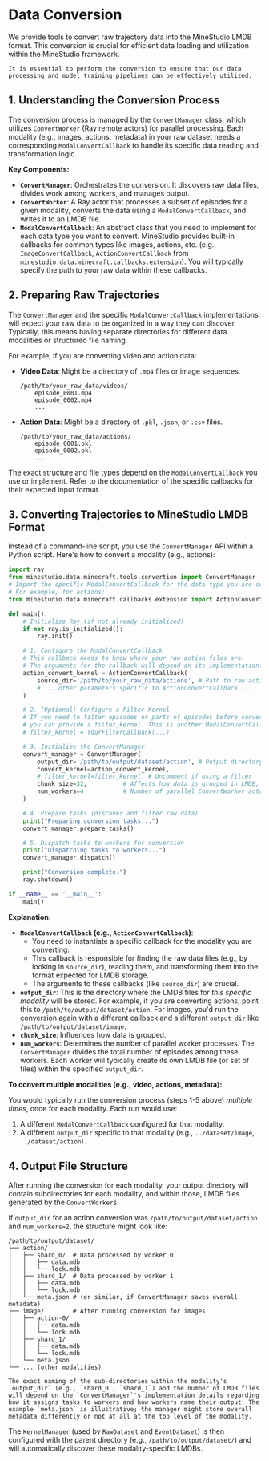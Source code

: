 <!--
 * @Date: 2024-12-12 09:18:35
 * @LastEditors: caishaofei caishaofei@stu.pku.edu.cn
 * @LastEditTime: 2025-05-28 11:00:00
 * @FilePath: /MineStudio/docs/source/data/convertion.md
-->

# Data Conversion

We provide tools to convert raw trajectory data into the MineStudio LMDB format. This conversion is crucial for efficient data loading and utilization within the MineStudio framework.

```{warning}
It is essential to perform the conversion to ensure that our data processing and model training pipelines can be effectively utilized.
```

## 1. Understanding the Conversion Process

The conversion process is managed by the `ConvertManager` class, which utilizes `ConvertWorker` (Ray remote actors) for parallel processing. Each modality (e.g., images, actions, metadata) in your raw dataset needs a corresponding `ModalConvertCallback` to handle its specific data reading and transformation logic.

**Key Components:**

*   **`ConvertManager`**: Orchestrates the conversion. It discovers raw data files, divides work among workers, and manages output.
*   **`ConvertWorker`**: A Ray actor that processes a subset of episodes for a given modality, converts the data using a `ModalConvertCallback`, and writes it to an LMDB file.
*   **`ModalConvertCallback`**: An abstract class that you need to implement for each data type you want to convert. MineStudio provides built-in callbacks for common types like images, actions, etc. (e.g., `ImageConvertCallback`, `ActionConvertCallback` from `minestudio.data.minecraft.callbacks.extension`). You will typically specify the path to your raw data within these callbacks.

## 2. Preparing Raw Trajectories

The `ConvertManager` and the specific `ModalConvertCallback` implementations will expect your raw data to be organized in a way they can discover. Typically, this means having separate directories for different data modalities or structured file naming.

For example, if you are converting video and action data:

*   **Video Data**: Might be a directory of `.mp4` files or image sequences.
    ```
    /path/to/your_raw_data/videos/
        episode_0001.mp4
        episode_0002.mp4
        ...
    ```
*   **Action Data**: Might be a directory of `.pkl`, `.json`, or `.csv` files.
    ```
    /path/to/your_raw_data/actions/
        episode_0001.pkl
        episode_0002.pkl
        ...
    ```

The exact structure and file types depend on the `ModalConvertCallback` you use or implement. Refer to the documentation of the specific callbacks for their expected input format.

## 3. Converting Trajectories to MineStudio LMDB Format

Instead of a command-line script, you use the `ConvertManager` API within a Python script. Here's how to convert a modality (e.g., actions):

```python
import ray
from minestudio.data.minecraft.tools.convertion import ConvertManager
# Import the specific ModalConvertCallback for the data type you are converting
# For example, for actions:
from minestudio.data.minecraft.callbacks.extension import ActionConvertCallback # Adjust import as per actual location

def main():
    # Initialize Ray (if not already initialized)
    if not ray.is_initialized():
        ray.init()

    # 1. Configure the ModalConvertCallback
    # This callback needs to know where your raw action files are.
    # The arguments for the callback will depend on its implementation.
    action_convert_kernel = ActionConvertCallback(
        source_dir='/path/to/your_raw_data/actions', # Path to raw action files
        # ... other parameters specific to ActionConvertCallback ...
    )

    # 2. (Optional) Configure a Filter Kernel
    # If you need to filter episodes or parts of episodes before conversion,
    # you can provide a filter_kernel. This is another ModalConvertCallback.
    # filter_kernel = YourFilterCallback(...)

    # 3. Initialize the ConvertManager
    convert_manager = ConvertManager(
        output_dir='/path/to/output/dataset/action', # Output directory for this modality's LMDB
        convert_kernel=action_convert_kernel,
        # filter_kernel=filter_kernel, # Uncomment if using a filter
        chunk_size=32,          # Affects how data is grouped in LMDB; also related to worker tasks
        num_workers=4           # Number of parallel ConvertWorker actors
    )

    # 4. Prepare tasks (discover and filter raw data)
    print("Preparing conversion tasks...")
    convert_manager.prepare_tasks()

    # 5. Dispatch tasks to workers for conversion
    print("Dispatching tasks to workers...")
    convert_manager.dispatch()

    print("Conversion complete.")
    ray.shutdown()

if __name__ == '__main__':
    main()
```

**Explanation:**

*   **`ModalConvertCallback` (e.g., `ActionConvertCallback`)**:
    *   You need to instantiate a specific callback for the modality you are converting.
    *   This callback is responsible for finding the raw data files (e.g., by looking in `source_dir`), reading them, and transforming them into the format expected for LMDB storage.
    *   The arguments to these callbacks (like `source_dir`) are crucial.
*   **`output_dir`**: This is the directory where the LMDB files for *this specific modality* will be stored. For example, if you are converting actions, point this to `/path/to/output/dataset/action`. For images, you'd run the conversion again with a different callback and a different `output_dir` like `/path/to/output/dataset/image`.
*   **`chunk_size`**: Influences how data is grouped.
*   **`num_workers`**: Determines the number of parallel worker processes. The `ConvertManager` divides the total number of episodes among these workers. Each worker will typically create its own LMDB file (or set of files) within the specified `output_dir`.

**To convert multiple modalities (e.g., video, actions, metadata):**

You would typically run the conversion process (steps 1-5 above) *multiple times*, once for each modality. Each run would use:
1.  A different `ModalConvertCallback` configured for that modality.
2.  A different `output_dir` specific to that modality (e.g., `../dataset/image`, `../dataset/action`).

## 4. Output File Structure

After running the conversion for each modality, your output directory will contain subdirectories for each modality, and within those, LMDB files generated by the `ConvertWorker`s.

If `output_dir` for an action conversion was `/path/to/output/dataset/action` and `num_workers=2`, the structure might look like:

```
/path/to/output/dataset/
├── action/
│   ├── shard_0/  # Data processed by worker 0
│   │   ├── data.mdb
│   │   └── lock.mdb
│   ├── shard_1/  # Data processed by worker 1
│   │   ├── data.mdb
│   │   └── lock.mdb
│   └── meta.json # (or similar, if ConvertManager saves overall metadata)
├── image/        # After running conversion for images
│   ├── action-0/
│   │   ├── data.mdb
│   │   └── lock.mdb
│   ├── shard_1/
│   │   ├── data.mdb
│   │   └── lock.mdb
│   └── meta.json
└── ... (other modalities)
```

```{note}
The exact naming of the sub-directories within the modality's `output_dir` (e.g., `shard_0`, `shard_1`) and the number of LMDB files will depend on the `ConvertManager`'s implementation details regarding how it assigns tasks to workers and how workers name their output. The example `meta.json` is illustrative; the manager might store overall metadata differently or not at all at the top level of the modality.
```

The `KernelManager` (used by `RawDataset` and `EventDataset`) is then configured with the parent directory (e.g., `/path/to/output/dataset/`) and will automatically discover these modality-specific LMDBs.